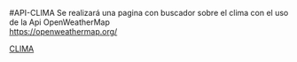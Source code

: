 #API-CLIMA
Se realizará una pagina con buscador sobre el clima con el uso de la Api OpenWeatherMap  
https://openweathermap.org/

[CLIMA](https://sarai0101.github.io/API-CLIMA/)
